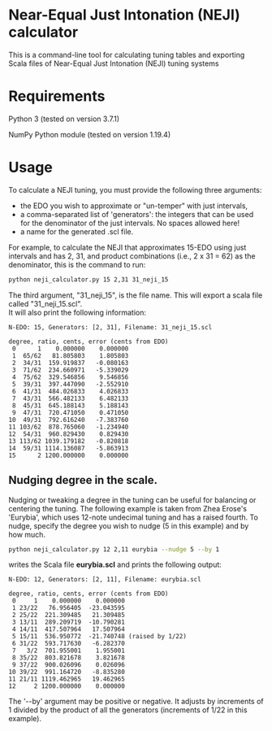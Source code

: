 # Near-Equal Just Intonation (NEJI) calculator
This is a command-line tool for calculating tuning tables and exporting Scala files of Near-Equal Just Intonation (NEJI) tuning systems

# Requirements
Python 3 (tested on version 3.7.1)

NumPy Python module (tested on version 1.19.4)

# Usage

To calculate a NEJI tuning, you must provide the following three arguments:

* the EDO you wish to approximate or "un-temper" with just intervals,
* a comma-separated list of 'generators':  the integers that can be used for the denominator of the just intervals.  No spaces allowed here!
* a name for the generated .scl file.

For example, to calculate the NEJI that approximates 15-EDO using just intervals and has 2, 31, and product combinations (i.e., 2 x 31 = 62) as the denominator, this is the command to run:

```bash
python neji_calculator.py 15 2,31 31_neji_15
```
The third argument, "31_neji_15", is the file name.  This will export a scala file called "31_neji_15.scl".  
It will also print the following information:
```
N-EDO: 15, Generators: [2, 31], Filename: 31_neji_15.scl

degree, ratio, cents, error (cents from EDO)
 0      1    0.000000    0.000000
 1  65/62   81.805803    1.805803
 2  34/31  159.919837   -0.080163
 3  71/62  234.660971   -5.339029
 4  75/62  329.546856    9.546856
 5  39/31  397.447090   -2.552910
 6  41/31  484.026833    4.026833
 7  43/31  566.482133    6.482133
 8  45/31  645.188143    5.188143
 9  47/31  720.471050    0.471050
10  49/31  792.616240   -7.383760
11 103/62  878.765060   -1.234940
12  54/31  960.829430    0.829430
13 113/62 1039.179182   -0.820818
14  59/31 1114.136087   -5.863913
15      2 1200.000000    0.000000
```
## Nudging degree in the scale.

Nudging or tweaking a degree in the tuning can be useful for balancing or centering the tuning.  The following example is taken from Zhea Erose's 'Eurybia',  which uses 12-note undecimal tuning and has a raised fourth.  To nudge, specify the degree you wish to nudge (5 in this example) and by how much.  

```bash
python neji_calculator.py 12 2,11 eurybia --nudge 5 --by 1
```
writes the Scala file **eurybia.scl** and prints the following output:

```
N-EDO: 12, Generators: [2, 11], Filename: eurybia.scl

degree, ratio, cents, error (cents from EDO)
 0     1    0.000000    0.000000
 1 23/22   76.956405  -23.043595
 2 25/22  221.309485   21.309485
 3 13/11  289.209719  -10.790281
 4 14/11  417.507964   17.507964
 5 15/11  536.950772  -21.740748 (raised by 1/22)
 6 31/22  593.717630   -6.282370
 7   3/2  701.955001    1.955001
 8 35/22  803.821678    3.821678
 9 37/22  900.026096    0.026096
10 39/22  991.164720   -8.835280
11 21/11 1119.462965   19.462965
12     2 1200.000000    0.000000
```
The '--by' argument may be positive or negative.  It adjusts by increments of 1 divided by the product of all the generators (increments of 1/22 in this example).
